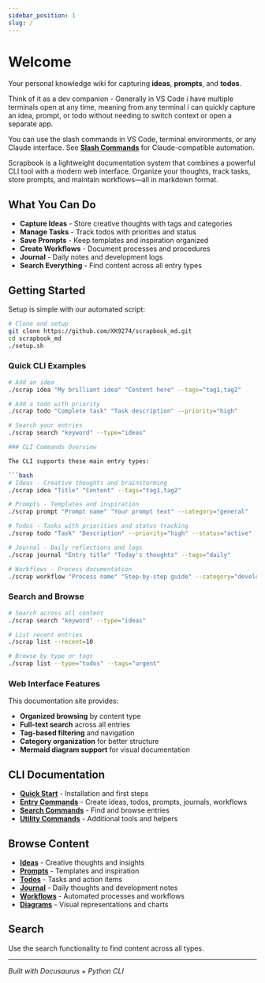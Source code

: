 ```yaml
---
sidebar_position: 1
slug: /
---
```


# Welcome

Your personal knowledge wiki for capturing **ideas**, **prompts**, and **todos**.

Think of it as a dev companion - Generally in VS Code i have multiple terminals open at any time, meaning from any terminal i can quickly capture an idea, prompt, or todo without needing to switch context or open a separate app.

You can use the slash commands in VS Code, terminal environments, or any Claude interface. See **[Slash Commands](./slash-commands)** for Claude-compatible automation. 

Scrapbook is a lightweight documentation system that combines a powerful CLI tool with a modern web interface. Organize your thoughts, track tasks, store prompts, and maintain workflows—all in markdown format.

## What You Can Do

- **Capture Ideas** - Store creative thoughts with tags and categories
- **Manage Tasks** - Track todos with priorities and status
- **Save Prompts** - Keep templates and inspiration organized  
- **Create Workflows** - Document processes and procedures
- **Journal** - Daily notes and development logs
- **Search Everything** - Find content across all entry types

## Getting Started

Setup is simple with our automated script:

```bash
# Clone and setup
git clone https://github.com/XK9274/scrapbook_md.git
cd scrapbook_md
./setup.sh
```

### Quick CLI Examples

```bash
# Add an idea
./scrap idea "My brilliant idea" "Content here" --tags="tag1,tag2"

# Add a todo with priority
./scrap todo "Complete task" "Task description" --priority="high"

# Search your entries
./scrap search "keyword" --type="ideas"

### CLI Commands Overview

The CLI supports these main entry types:

```bash
# Ideas - Creative thoughts and brainstorming
./scrap idea "Title" "Content" --tags="tag1,tag2"

# Prompts - Templates and inspiration
./scrap prompt "Prompt name" "Your prompt text" --category="general"

# Todos - Tasks with priorities and status tracking
./scrap todo "Task" "Description" --priority="high" --status="active"

# Journal - Daily reflections and logs
./scrap journal "Entry title" "Today's thoughts" --tags="daily"

# Workflows - Process documentation
./scrap workflow "Process name" "Step-by-step guide" --category="development"
```

### Search and Browse

```bash
# Search across all content
./scrap search "keyword" --type="ideas"

# List recent entries
./scrap list --recent=10

# Browse by type or tags
./scrap list --type="todos" --tags="urgent"
```

### Web Interface Features

This documentation site provides:
- **Organized browsing** by content type
- **Full-text search** across all entries
- **Tag-based filtering** and navigation
- **Category organization** for better structure
- **Mermaid diagram support** for visual documentation

## CLI Documentation

- **[Quick Start](./cli/quick-start)** - Installation and first steps
- **[Entry Commands](./cli/entry-commands)** - Create ideas, todos, prompts, journals, workflows
- **[Search Commands](./cli/search-commands)** - Find and browse entries
- **[Utility Commands](./cli/utility-commands)** - Additional tools and helpers

## Browse Content

- **[Ideas](./ideas)** - Creative thoughts and insights
- **[Prompts](./prompts)** - Templates and inspiration
- **[Todos](./todos)** - Tasks and action items
- **[Journal](./journal)** - Daily thoughts and development notes
- **[Workflows](./workflows)** - Automated processes and workflows
- **[Diagrams](./diagrams)** - Visual representations and charts

## Search

Use the search functionality to find content across all types.

---

*Built with Docusaurus + Python CLI*